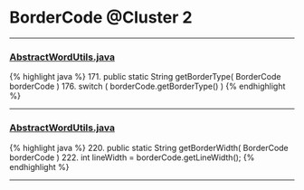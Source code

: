 # BorderCode @Cluster 2

***

### [AbstractWordUtils.java](https://searchcode.com/codesearch/view/97383984/)
{% highlight java %}
171. public static String getBorderType( BorderCode borderCode )
176.     switch ( borderCode.getBorderType() )
{% endhighlight %}

***

### [AbstractWordUtils.java](https://searchcode.com/codesearch/view/97383984/)
{% highlight java %}
220. public static String getBorderWidth( BorderCode borderCode )
222.     int lineWidth = borderCode.getLineWidth();
{% endhighlight %}

***

